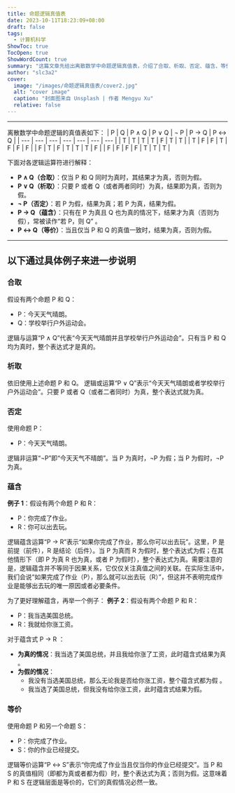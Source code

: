 ```yaml
---
title: 命题逻辑真值表
date: 2023-10-11T18:23:09+08:00
draft: false
tags:
  - 计算机科学
ShowToc: true
TocOpen: true
ShowWordCount: true
summary: "这篇文章先给出离散数学中命题逻辑真值表，介绍了合取、析取、否定、蕴含、等价运算规则及结果，后分别以具体生活实例对每种运算进行详细说明，并特别指出蕴含运算中逻辑关系与因果关系的区别"
author: "slc3a2"
cover:
  image: "/images/命题逻辑真值表/cover2.jpg"
  alt: "cover image"
  caption: "封面图来自 Unsplash | 作者 Mengyu Xu"
  relative: false
---
```


---

离散数学中命题逻辑的真值表如下：
| P | Q | P ∧ Q | P ∨ Q | ¬ P | P → Q | P ↔ Q |
| --- | --- | --- | --- | --- | --- | --- |
| T | T | T | T | F | T | T |
| T | F | F | T | F | F | F |
| F | T | F | T | T | T | F |
| F | F | F | F | T | T | T |

下面对各逻辑运算符进行解释：

- **P ∧ Q（合取）**：仅当 P 和 Q 同时为真时，其结果才为真，否则为假。
- **P ∨ Q（析取）**：只要 P 或者 Q（或者两者同时）为真，结果即为真，否则为假。
- **¬ P（否定）**：若 P 为假，结果为真；若 P 为真，结果为假。
- **P → Q（蕴含）**：只有在 P 为真且 Q 也为真的情况下，结果才为真（否则为假），常被读作“若 P，则 Q” 。
- **P ↔ Q（等价）**：当且仅当 P 和 Q 的真值一致时，结果为真，否则为假。

---

## 以下通过具体例子来进一步说明

### 合取

假设有两个命题 P 和 Q：

- P：今天天气晴朗。
- Q：学校举行户外运动会。

逻辑与运算“P ∧ Q”代表“今天天气晴朗并且学校举行户外运动会”。只有当 P 和 Q 均为真时，整个表达式才是真的。

### 析取

依旧使用上述命题 P 和 Q。
逻辑或运算“P ∨ Q”表示“今天天气晴朗或者学校举行户外运动会”。只要 P 或者 Q（或者二者同时）为真，整个表达式就为真。

### 否定

使用命题 P：

- P：今天天气晴朗。

逻辑非运算“¬P”即“今天天气不晴朗”。当 P 为真时，¬P 为假；当 P 为假时，¬P 为真。

### 蕴含

**例子 1**：假设有两个命题 P 和 R：

- P：你完成了作业。
- R：你可以出去玩。

逻辑蕴含运算“P → R”表示“如果你完成了作业，那么你可以出去玩”。这里，P 是前提（前件），R 是结论（后件）。当 P 为真而 R 为假时，整个表达式为假；在其他情形下（即 P 为真 R 也为真，或者 P 为假时），整个表达式为真。需要注意的是，逻辑蕴含并不等同于因果关系，它仅仅关注真值之间的关联。在实际生活中，我们会说“如果完成了作业（P），那么就可以出去玩（R）”，但这并不表明完成作业是能够出去玩的唯一原因或者必要条件。

为了更好理解蕴含，再举一个例子：
**例子 2**：假设有两个命题 P 和 R：

- P：我当选美国总统。
- R：我就给你涨工资。

对于蕴含式 P → R ：

- **为真的情况**：我当选了美国总统，并且我给你涨了工资，此时蕴含式结果为真 。
- **为假的情况**：
  - 我没有当选美国总统，那么无论我是否给你涨工资，整个蕴含式都为假 。
  - 我当选了美国总统，但我没有给你涨工资，此时蕴含式结果为假。

### 等价

使用命题 P 和另一个命题 S：

- P：你完成了作业。
- S：你的作业已经提交。

逻辑等价运算“P ↔ S”表示“你完成了作业当且仅当你的作业已经提交”。当 P 和 S 的真值相同（即都为真或者都为假）时，整个表达式为真；否则为假。这意味着 P 和 S 在逻辑层面是等价的，它们的真假情况必然一致。
